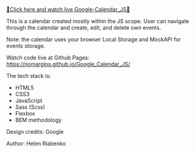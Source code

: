 [💎Click here and watch live Google-Calendar_JS💎](https://endearing-conkies-58ade5.netlify.app/)

This is a calendar created mostly within the JS scope. 
User can navigate through the calendar and create, edit, and delete own events.

Note: the calendar uses your browser Local Storage and MockAPI for events storage. 

Watch code live at Github Pages: https://nomargins.github.io/Google_Calendar_JS/

The tech stack is:
- HTML5
- CSS3
- JavaScript
- Sass (Scss)
- Flexbox
- BEM methodology

Design credits: Google

Author: Helen Riabenko
